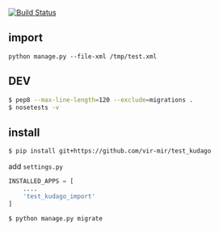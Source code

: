 [![Build Status](https://travis-ci.org/vir-mir/test_kudago.svg)](https://travis-ci.org/vir-mir/test_kudago)

## import
`python manage.py --file-xml /tmp/test.xml`

## DEV
```bash
$ pep8 --max-line-length=120 --exclude=migrations .
$ nosetests -v
```

## install
```bash
$ pip install git+https://github.com/vir-mir/test_kudago
```

add `settings.py`
```python
INSTALLED_APPS = [
    ....
    'test_kudago_import'
]
```

```bash
$ python manage.py migrate
```
